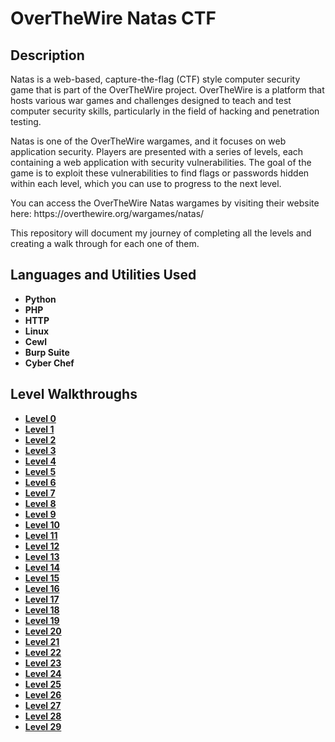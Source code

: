 <h1>OverTheWire Natas CTF</h1>

<h2>Description</h2>
<p>Natas is a web-based, capture-the-flag (CTF) style computer security game that is part of the OverTheWire project. OverTheWire is a platform that hosts various war games and challenges designed to teach and test computer security skills, particularly in the field of hacking and penetration testing.<p/>

<p>Natas is one of the OverTheWire wargames, and it focuses on web application security. Players are presented with a series of levels, each containing a web application with security vulnerabilities. The goal of the game is to exploit these vulnerabilities to find flags or passwords hidden within each level, which you can use to progress to the next level.<p/>

<p>You can access the OverTheWire Natas wargames by visiting their website here: https://overthewire.org/wargames/natas/</p>

<p>This repository will document my journey of completing all the levels and creating a walk through for each one of them.</p>

<h2>Languages and Utilities Used</h2>

- <b>Python</b>
- <b>PHP</b>
- <b>HTTP</b>
- <b>Linux</b>
- <b>Cewl</b>
- <b>Burp Suite</b>
- <b>Cyber Chef</b>

<h2>Level Walkthroughs</h2>

- <b>[Level 0](natas0/natas0.md)</b>
- <b>[Level 1](natas1/natas1.md)</b>
- <b>[Level 2](natas2/natas2.md)</b>
- <b>[Level 3](natas3/natas3.md)</b>
- <b>[Level 4](natas4/natas4.md)</b>
- <b>[Level 5](natas5/natas5.md)</b>
- <b>[Level 6](natas6/natas6.md)</b>
- <b>[Level 7](natas7/natas7.md)</b>
- <b>[Level 8](natas8/natas8.md)</b>
- <b>[Level 9](natas9/natas9.md)</b>
- <b>[Level 10](natas10/natas10.md)</b>
- <b>[Level 11](natas11/natas11.md)</b>
- <b>[Level 12](natas12/natas12.md)</b>
- <b>[Level 13](natas13/natas13.md)</b>
- <b>[Level 14](natas14/natas14.md)</b>
- <b>[Level 15](natas15/natas15.md)</b>
- <b>[Level 16](natas16/natas16.md)</b>
- <b>[Level 17](natas17/natas17.md)</b>
- <b>[Level 18](natas18/natas18.md)</b>
- <b>[Level 19](natas19/natas19.md)</b>
- <b>[Level 20](natas20/natas20.md)</b>
- <b>[Level 21](natas21/natas21.md)</b>
- <b>[Level 22](natas22/natas22.md)</b>
- <b>[Level 23](natas23/natas23.md)</b>
- <b>[Level 24](natas24/natas24.md)</b>
- <b>[Level 25](natas25/natas25.md)</b>
- <b>[Level 26](natas26/natas26.md)</b>
- <b>[Level 27](natas27/natas27.md)</b>
- <b>[Level 28](natas28/natas28.md)</b>
- <b>[Level 29](natas29/natas29.md)</b>

